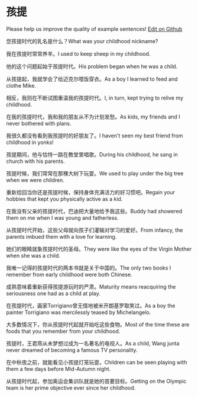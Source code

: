 # 孩提

Please help us improve the quality of example sentences! [Edit on Github](https://github.com/jiyushe/jiyu-example-sentence-source/blob/main/chinese/haiti.md)

<p><span class="chinese">您孩提时代的乳名是什么？</span><span class="english">What was your childhood nickname?</span></p>

<p><span class="chinese">我在孩提时常常养羊。</span><span class="english">I used to keep sheep in my childhood.</span></p>

<p><span class="chinese">他的这个问题起始于孩提时代。</span><span class="english">His problem began when he was a child.</span></p>

<p><span class="chinese">从孩提起，我就学会了给迈克尔喂饭穿衣。</span><span class="english">As a boy I learned to feed and clothe Mike.</span></p>

<p><span class="chinese">相反，我则在不断试图重温我的孩提时代。</span><span class="english">I, in turn, kept trying to relive my childhood.</span></p>

<p><span class="chinese">在我的孩提时代，我和我的朋友从不为计划发愁。</span><span class="english">As kids, my friends and I never bothered with plans.</span></p>

<p><span class="chinese">我很久都没有看到我孩提时的好朋友了。</span><span class="english">I haven't seen my best friend from childhood in yonks!</span></p>

<p><span class="chinese">孩提期间，他与怙恃一路在教堂里唱歌。</span><span class="english">During his childhood, he sang in church with his parents.</span></p>

<p><span class="chinese">孩提时候，我们常常在那棵大树下玩耍。</span><span class="english">We used to play under the big tree when we were children.</span></p>

<p><span class="chinese">重新拾回当你还是孩提时候，保持身体充满活力的好习惯吧。</span><span class="english">Regain your hobbies that kept you physically active as a kid.</span></p>

<p><span class="chinese">在我没有父亲的孩提时代，巴迪把大量地给予我这些。</span><span class="english">Buddy had showered them on me when I was young and fatherless.</span></p>

<p><span class="chinese">从孩提时代开始，这些父母就向孩子们灌输对学习的爱好。</span><span class="english">From infancy, the parents imbued them with a love for learning.</span></p>

<p><span class="chinese">她们的眼睛就象孩提时代的圣母。</span><span class="english">They were like the eyes of the Virgin Mother when she was a child.</span></p>

<p><span class="chinese">我唯一记得的孩提时代的两本书就是关于中国的。</span><span class="english">The only two books I remember from early childhood were both Chinese.</span></p>

<p><span class="chinese">成熟意味着重新获得孩提游玩时的严肃。</span><span class="english">Maturity means reacquiring the seriousness one had as a child at play.</span></p>

<p><span class="chinese">在孩提时代，画家Torrigiano曾无情地被米开朗基罗取笑过。</span><span class="english">As a boy the painter Torrigiano was mercilessly teased by Michelangelo.</span></p>

<p><span class="chinese">大多数情况下，你从孩提时代起就开始吃这些食物。</span><span class="english">Most of the time these are foods that you remember from your childhood.</span></p>

<p><span class="chinese">孩提时，王君燕从未梦想过成为一名著名的电视人。</span><span class="english">As a child, Wang junta never dreamed of becoming a famous TV personality.</span></p>

<p><span class="chinese">在中秋夜之前，就能看见小孩提灯笼玩耍。</span><span class="english">Children can be seen playing with them a few days before Mid-Autumn night.</span></p>

<p><span class="chinese">从孩提时代起，参加奥运会集训队就是她的首要目标。</span><span class="english">Getting on the Olympic team is her prime objective ever since her childhood.</span></p>

